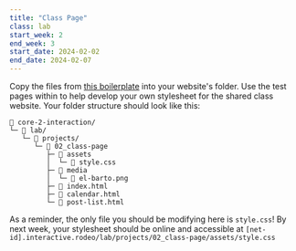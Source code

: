 ```yaml
---
title: "Class Page"
class: lab
start_week: 2
end_week: 3
start_date: 2024-02-02
end_date: 2024-02-07
---
```


Copy the files from [this boilerplate](/files/lab/boilerplates/projects/02_class-page.zip) into your website's folder. Use the test pages within to help develop your own stylesheet for the shared class website. Your folder structure should look like this:

~~~
📂 core-2-interaction/
└─ 📂 lab/ 
   └─ 📁 projects/
      └─ 📁 02_class-page
         ├─ 📁 assets
         │  └─ 📄 style.css
         ├─ 📁 media
         │  └─ 📄 el-barto.png
         ├─ 📄 index.html
         ├─ 📄 calendar.html
         └─ 📄 post-list.html
~~~

As a reminder, the only file you should be modifying here is `style.css`! By next week, your stylesheet should be online and accessible at `[net-id].interactive.rodeo/lab/projects/02_class-page/assets/style.css`